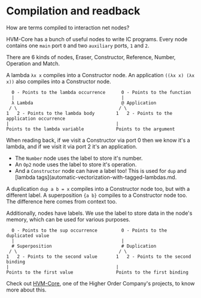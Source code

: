 # Compilation and readback

How are terms compiled to interaction net nodes?

HVM-Core has a bunch of useful nodes to write IC programs.
Every node contains one `main` port `0` and two `auxiliary` ports, `1` and `2`.

There are 6 kinds of nodes, Eraser, Constructor, Reference, Number, Operation and Match.

A lambda `λx x` compiles into a Constructor node.
An application `((λx x) (λx x))` also compiles into a Constructor node.

```
  0 - Points to the lambda occurrence      0 - Points to the function
  |                                        |
  λ Lambda                                 @ Application
 / \                                      / \
1   2 - Points to the lambda body        1   2 - Points to the application occurrence
|                                        |
Points to the lambda variable            Points to the argument
```

When reading back, if we visit a Constructor via port 0 then we know it's a lambda, and if we visit it via port 2 it's an application.

- The `Number` node uses the label to store it's number.
- An `Op2` node uses the label to store it's operation.
- And a `Constructor` node can have a label too! This is used for `dup` and [lambda tags](automatic-vectorization-with-tagged-lambdas.md.

A duplication `dup a b = x` compiles into a Constructor node too, but with a different label.
A superposition `{a b}` compiles to a Constructor node too. The difference here comes from context too.

Additionally, nodes have labels. We use the label to store data in the node's memory, which can be used for various purposes.

```
  0 - Points to the sup occurrence         0 - Points to the duplicated value
  |                                        |
  # Superposition                          # Duplication
 / \                                      / \
1   2 - Points to the second value       1   2 - Points to the second binding
|                                        |
Points to the first value                Points to the first binding
```

Check out [HVM-Core](https://github.com/HigherOrderCO/hvm-core/tree/main#language), one of the Higher Order Company's projects, to know more about this.
